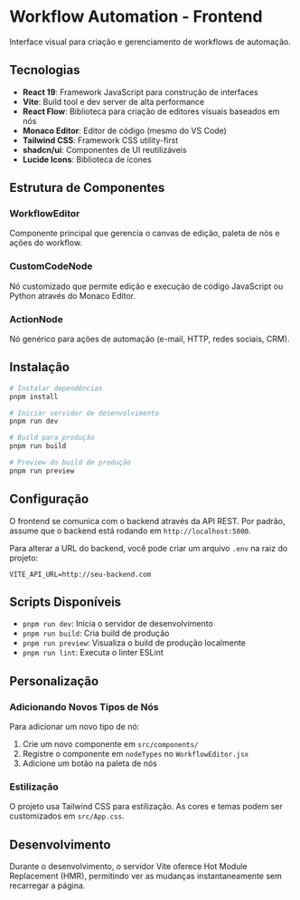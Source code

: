 # Workflow Automation - Frontend

Interface visual para criação e gerenciamento de workflows de automação.

## Tecnologias

- **React 19**: Framework JavaScript para construção de interfaces
- **Vite**: Build tool e dev server de alta performance
- **React Flow**: Biblioteca para criação de editores visuais baseados em nós
- **Monaco Editor**: Editor de código (mesmo do VS Code)
- **Tailwind CSS**: Framework CSS utility-first
- **shadcn/ui**: Componentes de UI reutilizáveis
- **Lucide Icons**: Biblioteca de ícones

## Estrutura de Componentes

### WorkflowEditor
Componente principal que gerencia o canvas de edição, paleta de nós e ações do workflow.

### CustomCodeNode
Nó customizado que permite edição e execução de código JavaScript ou Python através do Monaco Editor.

### ActionNode
Nó genérico para ações de automação (e-mail, HTTP, redes sociais, CRM).

## Instalação

```bash
# Instalar dependências
pnpm install

# Iniciar servidor de desenvolvimento
pnpm run dev

# Build para produção
pnpm run build

# Preview do build de produção
pnpm run preview
```

## Configuração

O frontend se comunica com o backend através da API REST. Por padrão, assume que o backend está rodando em `http://localhost:5000`.

Para alterar a URL do backend, você pode criar um arquivo `.env` na raiz do projeto:

```env
VITE_API_URL=http://seu-backend.com
```

## Scripts Disponíveis

- `pnpm run dev`: Inicia o servidor de desenvolvimento
- `pnpm run build`: Cria build de produção
- `pnpm run preview`: Visualiza o build de produção localmente
- `pnpm run lint`: Executa o linter ESLint

## Personalização

### Adicionando Novos Tipos de Nós

Para adicionar um novo tipo de nó:

1. Crie um novo componente em `src/components/`
2. Registre o componente em `nodeTypes` no `WorkflowEditor.jsx`
3. Adicione um botão na paleta de nós

### Estilização

O projeto usa Tailwind CSS para estilização. As cores e temas podem ser customizados em `src/App.css`.

## Desenvolvimento

Durante o desenvolvimento, o servidor Vite oferece Hot Module Replacement (HMR), permitindo ver as mudanças instantaneamente sem recarregar a página.

